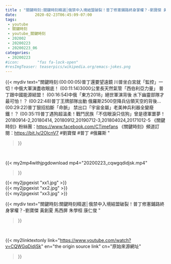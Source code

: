 ```yaml
---
title : "關鍵時刻:關鍵時刻精選│俄禁中入境結盟破裂！普丁修憲鋪路終身掌權？-劉寶傑 黃創夏 馬西屏  朱學桓  康仁俊 "
date:        2020-02-23T06:45:09-07:00
tags:
 - youtube
 - 關鍵時刻
 - youtube_關鍵時刻
 - 202002
 - 20200223
 - 20200223_06
categories:
 - 20200223
#icon:        "fas fa-lock-open"
#resImgTeaser: teaserpics/wikipedia.org/emacs-jokes.png
---
```


{{< mydiv text="關鍵時刻:(00:00:05)普丁還要望遠鏡 川普坐白宮就「監控」一切！中俄大軍演盡收眼底！ (00:11:14)3000公里長天然氣管「西伯利亞力量」 普丁跟中國能源結盟！ (00:16:54)中俄「東方2018」絕世軍演背後 水下幽靈部隊才最可怕！？ (00:22:48)普丁王牌部隊出動 俄羅斯2500空降兵佔領天空的背後… (00:29:22)普丁狠招掐斷「命脈」 禁出口「宇宙金屬」老美神兵利器全變廢鐵！？ (00:35:11)普丁遇狗超溫柔！戰鬥民族「不信眼淚只信狗」曾是德軍噩夢！  20180914-2,20180414, 20180912,20190712-3,201804024,20171012-5  《關鍵時刻》粉絲團：https://www.facebook.com/CTimefans 《關鍵時刻》頻道訂閱：https://bit.ly/2OlcnV7  #劉寶傑 #普丁 #俄羅斯 "
>}}
<br>


{{< my2mp4withjpgdownload mp4="20200223_cqwgqdidjsk.mp4"
>}}

{{< my2jpgexist "xx1.jpg" >}}<br>
{{< my2jpgexist "xx2.jpg" >}}<br>
{{< my2jpgexist "xx3.jpg" >}}<br>



{{< mydiv text="關鍵時刻:關鍵時刻精選│俄禁中入境結盟破裂！普丁修憲鋪路終身掌權？-劉寶傑 黃創夏 馬西屏  朱學桓  康仁俊 "
>}}
<br>

{{< my2linktextonly link="https://www.youtube.com/watch?v=CQWGqDidjSk"
en="the origin source link" cn="原始來源網址"
>}}


<br>

